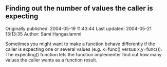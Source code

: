 ## Finding out the number of values the caller is expecting 
Originally published: 2004-05-19 11:43:44 
Last updated: 2004-05-21 13:13:35 
Author: Sami Hangaslammi 
 
Sometimes you might want to make a function behave differently if the caller is expecting one or several values (e.g. x=func() versus x,y=func()). The expecting() function lets the function implementer find out how many values the caller wants as a function result.